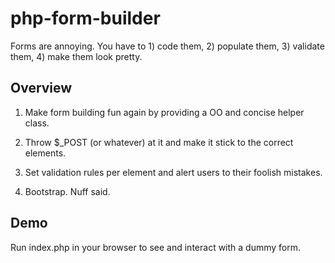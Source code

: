 # php-form-builder

Forms are annoying. You have to 1) code them, 2) populate them, 3) validate them, 4) make them look pretty.


## Overview

1) Make form building fun again by providing a OO and concise helper class.

2) Throw $_POST (or whatever) at it and make it stick to the correct elements.

3) Set validation rules per element and alert users to their foolish mistakes.

4) Bootstrap. Nuff said.


## Demo

Run index.php in your browser to see and interact with a dummy form.
